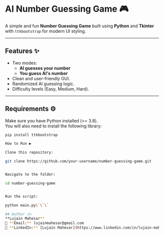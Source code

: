 # AI Number Guessing Game 🎮  

A simple and fun **Number Guessing Game** built using **Python** and **Tkinter** with `ttkbootstrap` for modern UI styling.  

---

## Features ✨
- Two modes:  
  - **AI guesses your number**  
  - **You guess AI's number**  
- Clean and user-friendly GUI.  
- Randomized AI guessing logic.  
- Difficulty levels (Easy, Medium, Hard).  

---

## Requirements ⚙️
Make sure you have Python installed (>= 3.8).  
You will also need to install the following library:  

```bash
pip install ttkbootstrap

How to Run ▶️

Clone this repository:

git clone https://github.com/your-username/number-guessing-game.git


Navigate to the folder:

cd number-guessing-game


Run the script:

python main.py\`\`\`

## Author ✍️
**Lujain Mahesar**  
📧 **Email:** lujainmahesar@gmail.com  
💼 **LinkedIn:** [Lujain Mahesar](https://www.linkedin.com/in/lujain-mahesar)


